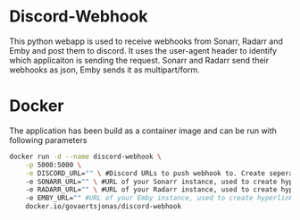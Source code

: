# Discord-Webhook
This python webapp is used to receive webhooks from Sonarr, Radarr and Emby and post them to discord.
It uses the user-agent header to identify which applicaiton is sending the request.
Sonarr and Radarr send their webhooks as json, Emby sends it as multipart/form.

# Docker
The application has been build as a container image and can be run with following parameters

```bash
docker run -d --name discord-webhook \
	-p 5000:5000 \
	-e DISCORD_URL="" \ #Discord URLs to push webhook to. Create seperate ones with names Radarr, Sonarr, Emby. comma-seperated
	-e SONARR_URL="" \ #URL of your Sonarr instance, used to create hyperlinks in your discord message 
	-e RADARR_URL="" \ #URL of your Radarr instance, used to create hyperlinks in your discord message
	-e EMBY_URL="" #URL of your Emby instance, used to create hyperlinks in your discord message
	docker.io/govaertsjonas/discord-webhook
```
